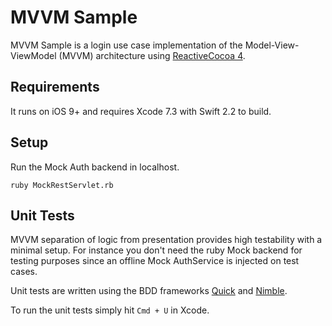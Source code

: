 MVVM Sample
===========

MVVM Sample is a login use case implementation of the Model-View-ViewModel (MVVM) architecture using [ReactiveCocoa 4][reactive-cocoa].

[reactive-cocoa]: https://github.com/ReactiveCocoa/ReactiveCocoa


Requirements
------------

It runs on iOS 9+ and requires Xcode 7.3 with Swift 2.2 to build.

Setup
-----

Run the Mock Auth backend in localhost.
```
ruby MockRestServlet.rb
```

Unit Tests
----------

MVVM separation of logic from presentation provides high testability with a minimal setup.
For instance you don't need the ruby Mock backend for testing purposes since an offline Mock AuthService is injected on test cases.

Unit tests are written using the BDD frameworks [Quick][quick] and [Nimble][nimble]. 

To run the unit tests simply hit `Cmd + U` in Xcode. 

[quick]: https://github.com/Quick/Quick
[nimble]: https://github.com/Quick/Nimble


